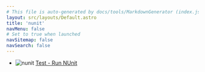 ```yaml
---
# This file is auto-generated by docs/tools/MarkdownGenerator (index.js)
layout: src/layouts/Default.astro
title: 'nunit'
navMenu: false
# Set to true when launched
navSitemap: false
navSearch: false
---
```


<ul>

<li>

![nunit](https://i.octopus.com/library/step-templates/nunit.png) [Test - Run NUnit](/integrations/nunit/test-run-nunit)

</li>
        
</ul>
